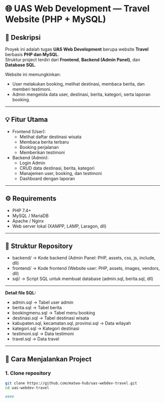 # 🌐 UAS Web Development — Travel Website (PHP + MySQL)

## 📌 Deskripsi
Proyek ini adalah tugas **UAS Web Development** berupa website **Travel** berbasis **PHP dan MySQL**.  
Struktur project terdiri dari **Frontend**, **Backend (Admin Panel)**, dan **Database SQL**.  

Website ini memungkinkan:
- User melakukan booking, melihat destinasi, membaca berita, dan memberi testimoni.
- Admin mengelola data user, destinasi, berita, kategori, serta laporan booking.

---

## 💡 Fitur Utama
- Frontend (User):
  - Melihat daftar destinasi wisata
  - Membaca berita terbaru
  - Booking perjalanan
  - Memberikan testimoni
- Backend (Admin):
  - Login Admin
  - CRUD data destinasi, berita, kategori
  - Manajemen user, booking, dan testimoni
  - Dashboard dengan laporan

---

## ⚙️ Requirements
- PHP 7.4+
- MySQL / MariaDB
- Apache / Nginx
- Web server lokal (XAMPP, LAMP, Laragon, dll)

---

## 📂 Struktur Repository
- backend/ → Kode backend (Admin Panel: PHP, assets, css, js, include, dll)
- frontend/ → Kode frontend (Website user: PHP, assets, images, vendors, dll)
- sql/ → Script SQL untuk membuat database (admin.sql, berita.sql, dll)

---

**Detail file SQL:**
- admin.sql → Tabel user admin
- berita.sql → Tabel berita
- bookingmenu.sql → Tabel menu booking
- destinasi.sql → Tabel destinasi wisata
- kabupaten.sql, kecamatan.sql, provinsi.sql → Data wilayah
- kategori.sql → Kategori destinasi
- testimoni.sql → Data testimoni
- travel.sql → Data travel

---

## 🚀 Cara Menjalankan Project

### 1. Clone repository
```bash
git clone https://github.com/matwa-hub/uas-webdev-travel.git
cd uas-webdev-travel

####
